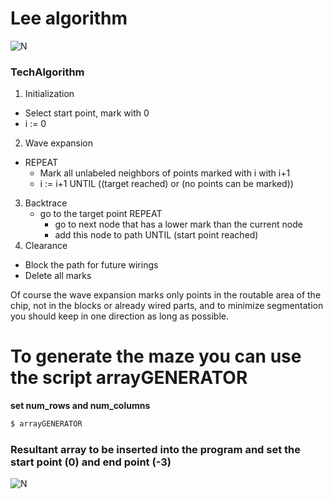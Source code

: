 # Lee algorithm
![N](https://lh3.googleusercontent.com/wRioTKR-K10qeYuXGj05ts7o8m7Vk5ounz9AdQkUx00dLmehhCycwq4OagZco4KU1QBvxJPugfj9mU4Mg5n4_lIG9aYmHw0uxiPn-h7VNbmVMXq91FYL5X-fa8OXrAeaFjyid8Kwy0Zc0x4wELRvKJyt9alFiiIHU8CX3rO6-CoAxSfkVzK-EXEIksJebHefYJ1r-D0h08zfqz_Y0eARKi8V243UA8pvCE96VXxA0SUn-Xhted2dwwKZb4h4Y619PbZPC6Ea5zXXArCeyfNwHboIx1YOgHVCCyZixac7UY69cocRG-C3g1Sjkoe2IKQkjeNtAQBid0g2o_TCyqacipcpAdKmhtpiPLrRlHmf7o-NVZBJSWJACyEzHmuyG0fSDtklTWTjhWNCIMdoHU0mOQbjEH8ggR-qYvM5y2O3bMs9o0QXPLmp_5cn3t8ujxAKdshkNhuoiPkr1WqO61Ans77s_aR2tIO4hSSDWvCEEQMUtPY4M_Ap5abgkJ6hWn1u3tD4_Q_5G1E9eLsE5OdH3GV8KllEiACVODNRcBWd9C3RA8WlBiv33SUxagV3RFE0VwZzik23Bml_tuUIN9xm7AK1kc2ZWOEMVmrn4w=w201-h602-no)
### TechAlgorithm
1) Initialization
  - Select start point, mark with 0
  - i := 0
2) Wave expansion
  - REPEAT
      - Mark all unlabeled neighbors of points marked with i with i+1
      - i := i+1
    UNTIL ((target reached) or (no points can be marked))
3) Backtrace
    - go to the target point
    REPEAT
      - go to next node that has a lower mark than the current node
      - add this node to path
    UNTIL (start point reached)
4) Clearance
  - Block the path for future wirings
  - Delete all marks

Of course the wave expansion marks only points in the routable area of the chip, not in the blocks or already wired parts, and to minimize segmentation you should keep in one direction as long as possible.

# To generate the maze you can use the script arrayGENERATOR
**set  num_rows and num_columns**
```sh
$ arrayGENERATOR
```
### Resultant array to be inserted into the program and set the start point (0) and end point (-3)


![N](https://lh3.googleusercontent.com/CaI5xRp0qN-ByOZDJm_V1fGoTcH5_7JoQc0RqyPQGB9lAnNulms5wYE9HeAn5wAsOR6r3ag6_IOJE7X7hQiYy4Uo_bo7f4wBe9lVRnNl_Who-brMwNZymytYnR7BwJZUkxXsETHfOobQMLh9I9ceCtIhm3zTk1aWzXWc2HLEkHdKyeVLMirmKIGlxIeFh5GwpM7hNUojF0BEfXKrgZAeyHOFjqrKz7MHqDnAChe4bHPtnF649_wdeHvsVKrNZNzalE6BcXBlU4sMb6X1M6aAOfWtMzAPggwualseIe21e6yIAqC8_6Lu9tXa7vmx3E2cefoh1thZj364QF6Hn3A5ntS2TixNeIMmAOThEGG-pxtpEX6KU0EFz5C49k5tuxVfosx2o6LS1srQEhRsn_Omp9KxdWfEVqsM8UAWzbuBaaDDSLht2T2tS7PxZ0xsal3eCeJXQHY-LK7eSr95nQp6bLDGksBs7AB3QZoK9K5jCZ8kuSutHMYunKCakhz6dDzkwj89iXpIzRNPR61HtbvXzj1mBQh8r-z5ybskehgQ4JygwoBh0E7Z0J-gCHYn7upTRbL5oBSJtm_ymK4dFzylhVgPElnjohO5RzrpUA=w933-h183-no)

